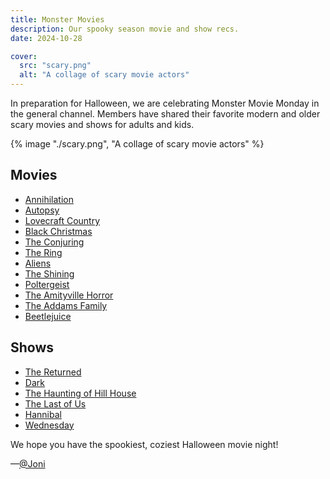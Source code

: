 ```yaml
---
title: Monster Movies
description: Our spooky season movie and show recs.
date: 2024-10-28

cover:
  src: "scary.png"
  alt: "A collage of scary movie actors"
---
```

In preparation for Halloween, we are celebrating Monster Movie Monday in the general channel. Members have shared their favorite modern and older scary movies and shows for adults and kids. 

{% image "./scary.png", "A collage of scary movie actors" %}

## Movies 
- [Annihilation](https://www.imdb.com/title/tt2798920/) 
- [Autopsy](https://m.imdb.com/title/tt0443435/)
- [Lovecraft Country](https://m.imdb.com/title/tt6905686/?ref_=nv_sr_srsg_0_tt_7_nm_1_in_0_q_lovecraft)
- [Black Christmas](https://www.imdb.com/title/tt0071222/)
- [The Conjuring](https://www.imdb.com/title/tt1457767/?ref_=fn_al_tt_1)
- [The Ring](https://www.imdb.com/title/tt0298130/?ref_=fn_al_tt_1)
- [Aliens](https://m.imdb.com/title/tt0090605/?ref_=fn_al_tt_1)
- [The Shining](https://www.imdb.com/title/tt0081505/?ref_=fn_al_tt_1)
- [Poltergeist](https://www.imdb.com/title/tt0084516/?ref_=fn_al_tt_1)
- [The Amityville Horror](https://www.imdb.com/title/tt0078767/?ref_=nv_sr_srsg_0_tt_8_nm_0_in_0_q_The%2520Amityville%2520Horror)
- [The Addams Family](https://www.imdb.com/title/tt0101272/?ref_=fn_al_tt_1)
- [Beetlejuice](https://www.imdb.com/title/tt0094721/?ref_=fn_al_tt_2)

## Shows 
- [The Returned](https://www.imdb.com/title/tt2521668/) 
- [Dark](https://www.imdb.com/title/tt5753856/?ref_=nv_sr_srsg_0_tt_8_nm_0_in_0_q_dark)
- [The Haunting of Hill House](https://m.imdb.com/title/tt6763664/?ref_=nv_sr_srsg_0_tt_6_nm_2_in_0_q_The%2520Haunting%2520of%2520Hill%2520House)
- [The Last of Us](https://www.imdb.com/title/tt3581920/?ref_=fn_al_tt_1)
- [Hannibal](https://www.imdb.com/title/tt2243973/?ref_=fn_al_tt_1)
- [Wednesday](https://www.imdb.com/title/tt13443470/?ref_=nv_sr_srsg_1_tt_6_nm_1_in_0_q_wednesday)

We hope you have the spookiest, coziest Halloween movie night!

—[@Joni](https://mastodon.yupgup.com/@joni)

